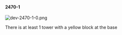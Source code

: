 #### 2470-1
![dev-2470-1-0.png](https://github.com/lil-lab/nlvr/raw/master/nlvr/dev/images/5/dev-2470-1-0.png "dev-2470-1-0.png")

There is at least 1 tower with a yellow block at the base